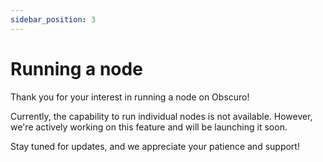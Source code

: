```yaml
---
sidebar_position: 3
---
```

# Running a node

Thank you for your interest in running a node on Obscuro!

Currently, the capability to run individual nodes is not available. However, we're actively working on this feature and will be launching it soon.

Stay tuned for updates, and we appreciate your patience and support!